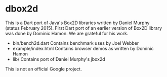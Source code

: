 # dbox2d
This is a Dart port of Java's Box2D libraries written by Daniel Murphy (status
February 2015). First Dart port of an earlier version of Box2D library was
done by Dominic Hamon. We are grateful for his work.

* bin/bench2d.dart     Contains benchmark uses by Joel Webber
* example/index.html   Contains browser demos as written by Dominic Hamon
* lib/                 Contains port of Daniel Murphy's jbox2d

This is not an official Google project.
